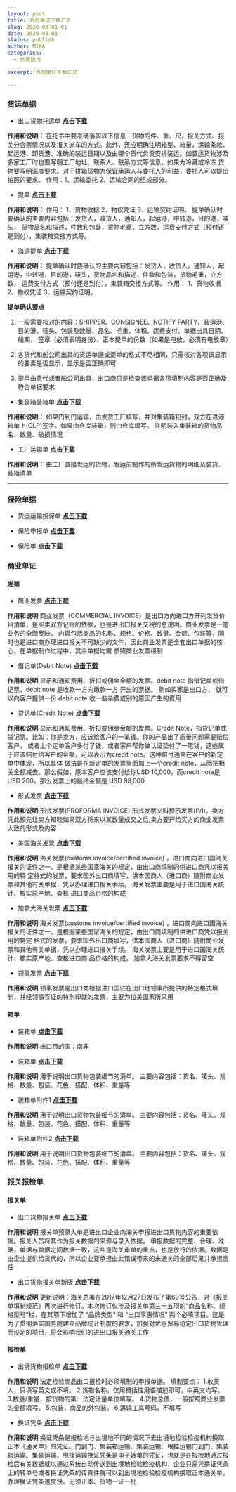```yaml
---
layout: post
title: 外贸单证下载汇总
slug: 2020-03-01-01
date: 2020-03-01
status: publish
author: MIKA
categories: 
  - 外贸技巧

excerpt: 外贸单证下载汇总

---
```


### 货运单据


- 出口货物托运单 [**点击下载**](http://tradedoc.mofcom.gov.cn/TradeDoc/do/dz/fs/docroot/edu_sheet/100010101/10001010.doc?filename=10001010.doc&_downloadmode=2)

**作用和说明：** 在托书中要准确落实以下信息：货物的件、重、尺，报关方式、报关分合票情况以及报关派车的方式。此外，还应明确注明箱型、箱量，运输条款、
起运港、卸货港、准确的装运日期以及由哪个货代负责安排装运。如装运货物涉及多家工厂时也要写明工厂地址、联系人、联系方式等信息。如果为冷藏或冷冻
货物要写明温度要求。对于拼箱货物为保证承运人与委托人的利益，委托人可以提出拍照的要求。 作用：1、运输委托 2、运输合同的组成部分。

- 提单 [**点击下载**](http://tradedoc.mofcom.gov.cn/TradeDoc/do/dz/fs/docroot/edu_sheet/100020001/10002000.doc?filename=10002000.doc&_downloadmode=2)

**作用和说明：** 作用： 1、货物收据 2、物权凭证 3、运输契约证明。 提单确认时要确认的主要内容包括：发货人，收货人，通知人，起运港，中转港，目的港，唛头，
货物品名和描述，件数和包装，货物毛重，立方数，运费支付方式（预付还是到付），集装箱交接方式等。


- 海运提单 [**点击下载**](http://tradedoc.mofcom.gov.cn/TradeDoc/do/dz/fs/docroot/edu_sheet/100020101/10002010.doc?filename=10002010.doc&_downloadmode=2)

**作用和说明：** 提单确认时要确认的主要内容包括：发货人，收货人，通知人，起运港，中转港，目的港，唛头，货物品名和描述，件数和包装，货物毛重，立方数，
运费支付方式（预付还是到付），集装箱交接方式等。 作用： 1、货物收据 2、物权凭证 3、运输契约证明。

**提单确认要点** 
1. 一般需要核对的内容：SHIPPER、CONSIGNEE、NOTIFY PARTY、装运港、目的港、唛头、包装及数量、品名、毛重、体积、运费支付、单据出具日期、船期、
签章（必须表明身份）、正本提单的份数（如果是电放，必须有电放章）

2. 各货代和船公司出具的货运单据或提单的格式不尽相同，只需核对各项该显示的要素是否显示，显示是否正确即可

3. 提单由货代或者船公司出具，出口商只是检查该单据各项填制内容是否正确及符合单据要求

- 集装箱装箱单 [**点击下载**](http://tradedoc.mofcom.gov.cn/TradeDoc/do/dz/fs/docroot/edu_sheet/109020101/109020101.xls?filename=109020101.xls&_downloadmode=2)

**作用和说明：** 如果门到门运输，由发货工厂填写，并对集装箱铅封，双方在进港箱单上(CLP)签字。如果由仓库装箱，则由仓库填写。
注明装入集装箱的货物品名、数量、破损情况

- 工厂运输单 [**点击下载**](http://tradedoc.mofcom.gov.cn/TradeDoc/do/dz/fs/docroot/edu_sheet/109040101/109040101.xls?filename=109040101.xls&_downloadmode=2)

**作用和说明：** 由工厂直接发运的货物，发运前制作的所发运货物的明细及装货、装箱清单

-----------------

### 保险单据

- 货运运输投保单 [**点击下载**](http://tradedoc.mofcom.gov.cn/TradeDoc/do/dz/fs/docroot/edu_sheet/200010101/20001010.doc?filename=20001010.doc&_downloadmode=2)

- 保险申报单 [**点击下载**](http://tradedoc.mofcom.gov.cn/TradeDoc/do/dz/fs/docroot/edu_sheet/200010201/20001020.doc?filename=20001020.doc&_downloadmode=2)

- 保险单 [**点击下载**](http://tradedoc.mofcom.gov.cn/TradeDoc/do/dz/fs/docroot/edu_sheet/200020001/20002010.doc?filename=20002010.doc&_downloadmode=2)


### 商业单证

#### 发票

- 商业发票 [**点击下载**](http://tradedoc.mofcom.gov.cn/TradeDoc/do/dz/fs/docroot/edu_sheet/300010001/30001010.xls?filename=30001010.xls&_downloadmode=2)

**作用和说明** 商业发票（COMMERCIAL INVOICE）是出口方向进口方开列发货价目清单，是买卖双方记账的依据，也是进出口报关交税的总说明。商业发票是一笔业务的全面反映，
内容包括商品的名称、规格、价格、数量、金额、包装等，同时也是进口商办理进口报关不可缺少的文件，因此商业发票是全套出口单据的核心，在单据制作过程中，其余单据均需
参照商业发票缮制

- 借记单(Debit Note) [**点击下载**](http://tradedoc.mofcom.gov.cn/TradeDoc/do/dz/fs/docroot/edu_sheet/300010201/300010201.xls?filename=300010201.xls&_downloadmode=2)

**作用和说明** 显示和通知费用、折扣或佣金金额的发票。debit note 指借记单或借记票，debit note 是收款一方向缴款一方
开出的票据。 例如买家是出口方， 就可以向客户提供一份 debit note 收一些杂费或别的原因产生的费用

- 贷记单(Credit Note) [**点击下载**](http://tradedoc.mofcom.gov.cn/TradeDoc/do/dz/fs/docroot/edu_sheet/300010202/300010202.xls?filename=300010202.xls&_downloadmode=2)

**作用和说明** 显示和通知费用、折扣或佣金金额的发票。Credit Note，指贷记单或贷记票。比如：你是卖方，应该给客户的一笔钱。你的产品出了质量问题需要赔偿客户，
或者上个定单客户多付了钱，或者客户帮你做认证垫付了一笔钱，这些属于应该赔付给客户的金额，可以表示为credit note。这种赔付通常在客户的新定单中体现，所以具体
做法是在新定单的发票里面加上一个credit note，从而把相关金额减去。那么假如，原本客户应该支付给你USD 10,000，而credit note是USD 200，那么发票上的最终金额是
USD 98,000

- 形式发票 [**点击下载**](http://tradedoc.mofcom.gov.cn/TradeDoc/do/dz/fs/docroot/edu_sheet/300020101/30002010.xls?filename=30002010.xls&_downloadmode=2)

**作用和说明** 形式发票(PROFORMA INVOICE) 形式发票又叫预示发票(P/I)。卖方凭此预先让卖方知晓如果双方将来以某数量成交之后,卖方要开给买方的商业发票大致的形式及内容

- 美国海关发票 [**点击下载**](http://tradedoc.mofcom.gov.cn/TradeDoc/do/dz/fs/docroot/edu_sheet/300030101/30003010.doc?filename=30003010.doc&_downloadmode=2)

**作用和说明** 海关发票(customs invoice/certified invoice) ，进口商向进口国海关报关的证件之一。是根据某些国家海关的规定，由出口商填制的供进口商凭以报关用的特
定格式的发票，要求国外出口商填写，供本国商人（进口商）随附商业发票和其他有关单据，凭以办理进口报关手续。 海关发票主要是用于进口国海关统计、核实原产地、查核
进口商品价格的构成

- 加拿大海关发票 [**点击下载**](http://tradedoc.mofcom.gov.cn/TradeDoc/do/dz/fs/docroot/edu_sheet/300030201/1314EF6BDD84681BF4D8219A0B1772C5?filename=300030201.xls&_downloadmode=2)

**作用和说明** 海关发票(customs invoice/certified invoice) ，进口商向进口国海关报关的证件之一。是根据某些国家海关的规定，由出口商填制的供进口商凭以报关用的特定
格式的发票，要求国外出口商填写，供本国商人（进口商）随附商业发票和其他有关单据，凭以办理进口报关手续。 海关发票主要是用于进口国海关统计、核实原产地、查核进口商
品价格的构成。 加拿大海关发票要求不得留空

- 领事发票 [**点击下载**](http://tradedoc.mofcom.gov.cn/TradeDoc/do/dz/fs/docroot/edu_sheet/300040101/30004010.doc?filename=30004010.doc&_downloadmode=2)

**作用和说明** 领事发票是出口商根据进口国驻在出口地领事所提供的特定格式填制，并经领事签证的特别印就的发票，主要为拉美国家所采用

#### 箱单

- 装箱单 [**点击下载**](http://tradedoc.mofcom.gov.cn/TradeDoc/do/dz/null?filename=&_downloadmode=2)

**作用和说明** 出口目的国：南非

- 装箱单  [**点击下载**](http://tradedoc.mofcom.gov.cn/TradeDoc/do/dz/fs/docroot/edu_sheet/300050001/30005010.xls?filename=30005010.xls&_downloadmode=2)

**作用和说明** 用于说明出口货物包装细节的清单。 主要内容包括：货名、唛头、规格、数量、包装、花色、搭配、体积、重量等

- 装箱单附件1 [**点击下载**](http://tradedoc.mofcom.gov.cn/TradeDoc/do/dz/fs/docroot/edu_sheet/300050002/300050002.xls?filename=300050002.xls&_downloadmode=2)

**作用和说明** 用于说明出口货物包装细节的清单。 主要内容包括：货名、唛头、规格、数量、包装、花色、搭配、体积、重量等

- 装箱单附件2 [**点击下载**](http://tradedoc.mofcom.gov.cn/TradeDoc/do/dz/fs/docroot/edu_sheet/300050003/300050003.xls?filename=300050003.xls&_downloadmode=2)

**作用和说明** 用于说明出口货物包装细节的清单。 主要内容包括：货名、唛头、规格、数量、包装、花色、搭配、体积、重量等

### 报关报检单

#### 报关单

- 出口货物报关单 [**点击下载**](http://tradedoc.mofcom.gov.cn/TradeDoc/do/dz/fs/docroot/edu_sheet/400010001/40001010.doc?filename=40001010.doc&_downloadmode=2)

**作用和说明** 报关单预录入单是进出口企业向海关申报进出口货物内容的重要依据。报关人员将其作为报关数据的来源与录入依据。 申报数据的完整、合理、准确，单据与单据之间数据一致，这些是海关审单的重点，也是放行的依据。数据是由企业提供给货代的，所以企业要承担由此错误带来的未通关的全部后果并承担责任

- 出口货物报关单新版 [**点击下载**](http://tradedoc.mofcom.gov.cn/TradeDoc/do/dz/null?filename=&_downloadmode=2)

**作用和说明** 更新说明：海关总署在2017年12月27日发布了第69号公告，对《报关单填制规范》再次进行修订。本次修订仅涉及报关单第三十五项的“商品名称、规格型号”栏，在其项下增加了 “品牌类型” 和 “出口享惠情况” 两个必填项目。这是为了贯彻落实国务院建立品牌统计制度的要求，加强对优惠贸易协定出口货物管理而设定的项目，将会影响我们的进出口报关通关工作

#### 报检单

- 出境货物报检单 [**点击下载**](http://tradedoc.mofcom.gov.cn/TradeDoc/do/dz/fs/docroot/edu_sheet/400030001/40003010.doc?filename=40003010.doc&_downloadmode=2)

**作用和说明** 法定检验商品出口报检时必须填制的申报单据。 填制要点： 1.收货人，只填写英文或不填。 2.货物名称，仅用概括性用语描述即可，中英文均写。 3.数量/重量，按货物的第一法定计量单位填写。 4.货物总值，一般按照商业发票的金额填写。 5.包装，商品的外包装。 6.运输工具号码，不填写

- 换证凭条 [**点击下载**](http://tradedoc.mofcom.gov.cn/TradeDoc/do/dz/fs/docroot/edu_sheet/409050001/409050001.doc?filename=409050001.doc&_downloadmode=2)

**作用和说明** 换证凭条是报检地与出境地不同的情况下去出境地检验检疫机构换取正本《通关单》的凭证。门到门、集装箱运输、集装运输、甩挂运输门到门、集装箱运输、集装运输、甩挂运输换证凭条是电子转单的凭证，也就是在报检地通过报检后有关数据就以通过系统自动传送到出境地检验检疫机构，企业只需凭换证凭条上的转单号或者换证凭条的传真件就可以到出境地检验检疫机构换取正本通关单。办理换证凭条速度快、无须正本、货物一证一批


















